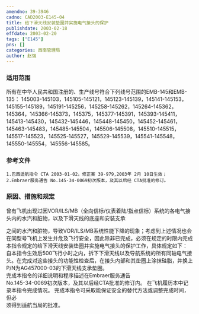 ```yaml
---
amendno: 39-3946  
cadno: CAD2003-E145-04  
title: 给下滑天线安装垫圈并实施电气接头的保护  
publishdate: 2003-02-18  
effdate: 2003-02-20  
tags: ["E145"]  
pns: []  
categories: 西南管理局  
author: 赵强  
---
```

  
### 适用范围  
所有在中华人民共和国注册的、生产线号符合下列线号范围的EMB-145和EMB-135：
145003-145103，145105-145121，145123-145139，145141-145153，145155-145189，145191-145256，145258-145262，145264-145362，145364，145366-145373，145375，145377-145391，145393-145411，145413-145430，145432-145446，145448-145450，145452-145461，145463-145483，145485-145504，145506-145508，145510-145515，145517-145523，145525-145527，145529-145539，145541-145548，145550-145554，145556-145585。  
  
<!--more-->  
### 参考文件  
    1.巴西适航指令 CTA 2003-01-02，修正案 39-979,2003年 2月 10日生效；  
    2.Embraer服务通告 No.145-34-0069初次版本，及其以后经 CTA批准的修订。  
  
### 原因、措施和规定  
 曾有飞机出现过因VOR/ILS/MB（全向信标/仪表着陆/指点信标）系统的各电气接头内的水汽和脏物，以及下滑天线的底座和安装支承  
  
之间的水汽和脏物，导致VOR/ILS/MB系统性能下降的现象；考虑到上述情况也会在同型号飞机上发生并危及飞行安全，因此除非已完成，必须在规定的时限内完成本指令规定的给下滑天线安装垫圈并实施电气接头的保护工作，具体规定如下：  
自本指令生效后500飞行小时之内，拆下下滑天线以及导航系统的所有同轴电气接头。在完成对这些接头的功能性检查后，在接头内部和其垫圈上涂抹硅脂，并换上P/N为AG457000-03的下滑天线支承垫圈。  
完成本指令的详细说明和程序描述在Embraer服务通告  
No.145-34-0069初次版本，及其以后经CTA批准的修订内。 在飞机履历本中记录本指令完成情况。 完成本指令可采取能保证安全的替代方法或调整完成时间，但必  
须得到适航当局的批准。  
